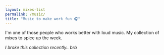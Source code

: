 ```yaml
---
layout: mixes-list
permalink: /music/
title: "Music to make work fun 🎧"
---
```


I'm one of those people who works better with loud music. My collection of mixes to spice up the week.

_I broke this collection recently.. brb_